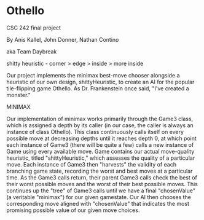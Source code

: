 # Othello

CSC 242 final project

By Anis Kallel, John Donner, Nathan Contino

aka Team Daybreak

shitty heuristic - corner > edge > inside > more inside

Our project implements the minimax best-move chooser alongside a heuristic of our own design, shittyHeuristic, to create an AI for the popular tile-flipping game Othello. As Dr. Frankenstein once said, "I've created a monster."



MINIMAX

Our implementation of minimax works primarily through the Game3 class, which is assigned a depth by its caller (in our case, the caller is always an instance of class Othello). This class continuously calls itself on every possible move at decreasing depths until it reaches depth 0, at which point each instance of Game3 (there will be quite a few) calls a new instance of Game using every available move. Game contains our actual move-quality heuristic, titled "shittyHeuristic," which assesses the quality of a particular move. Each instance of Game3 then "harvests" the validity of each branching game state, recording the worst and best moves at a particular time. As the Game3 calls return, their parent Game3 calls check the best of their worst possible moves and the worst of their best possible moves. This continues up the "tree" of Game3 calls until we have a final "chosenValue" (a veritable "minimax") for our given gamestate. Our AI then chooses the corresponding move aligned with "chosenValue" that indicates the most promising possible value of our given move choices.
